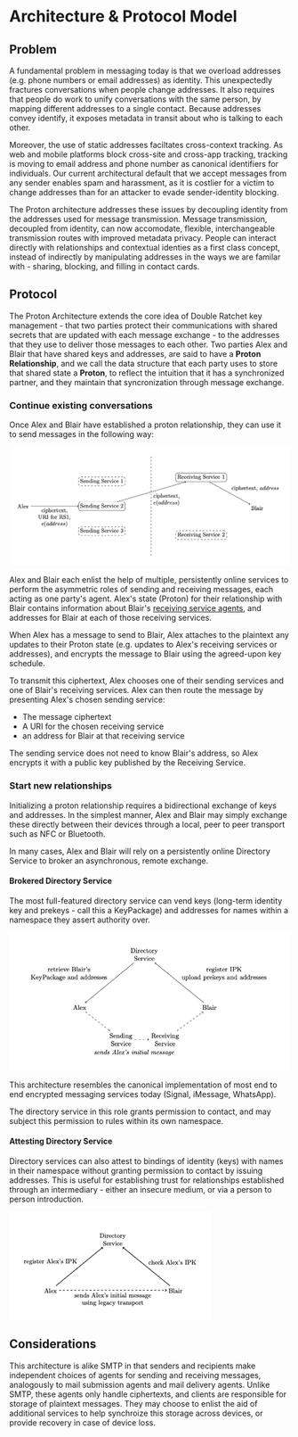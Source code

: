 # Architecture & Protocol Model

## Problem

A fundamental problem in messaging today is that we overload addresses (e.g. phone numbers or email addresses) as identity. This unexpectedly fractures conversations when people change addresses. It also requires that people do work to unify conversations with the same person, by mapping different addresses to a single contact. Because addresses convey identify, it exposes metadata in transit about who is talking to each other.

Moreover, the use of static addresses faciltates cross-context tracking. As web and mobile platforms block cross-site and cross-app tracking, tracking is moving to email address and phone number as canonical identifiers for individuals. Our current architectural default that we accept messages from any sender enables spam and harassment, as it is costlier for a victim to change addresses than for an attacker to evade sender-identity blocking.

The Proton architecture addresses these issues by decoupling identity from the addresses used for message transmission. Message transmission, decoupled from identity, can now accomodate, flexible, interchangeable transmission routes with improved metadata privacy. People can interact directly with relationships and contextual identies as a first class concept, instead of indirectly by manipulating addresses in the ways we are familar with - sharing, blocking, and filling in contact cards.

## Protocol

The Proton Architecture extends the core idea of Double Ratchet key management - that two parties protect their communications with shared secrets that are updated with each message exchange - to the addresses that they use to deliver those messages to each other. Two parties Alex and Blair that have shared keys and addresses, are said to have a **Proton Relationship**, and we call the data structure that each party uses to store that shared state a **Proton**, to reflect the intuition that it has a synchronized partner, and they maintain that syncronization through message exchange.

### Continue existing conversations
Once Alex and Blair have established a proton relationship, they can use it to send messages in the following way:

![sending a message in a relationship](img/message-exchange.png)

Alex and Blair each enlist the help of multiple, persistently online services to perform the asymmetric roles of sending and receiving messages, each acting as one party's agent.  Alex's state (Proton) for their relationship with Blair contains information about Blair's [receiving service agents](reference/receiving-service.md), and addresses for Blair at each of those receiving services.

When Alex has a message to send to Blair, Alex attaches to the plaintext any updates to their Proton state (e.g. updates to Alex's receiving services or addresses), and encrypts the message to Blair using the agreed-upon key schedule.

To transmit this ciphertext, Alex chooses one of their sending services and one of Blair's receiving services. Alex can then route the message by presenting Alex's chosen sending service:
* The message ciphertext
* A URI for the chosen receiving service
* an address for Blair at that receiving service

The sending service does not need to know Blair's address, so Alex encrypts it with a public key published by the Receiving Service.

### Start new relationships
Initializing a proton relationship requires a bidirectional exchange of keys and addresses. In the simplest manner, Alex and Blair may simply exchange these directly between their devices through a local, peer to peer transport such as NFC or Bluetooth.

In many cases, Alex and Blair will rely on a persistently online Directory Service to broker an asynchronous, remote exchange. 

#### Brokered Directory Service
The most full-featured directory service can vend keys (long-term identity key and prekeys - call this a KeyPackage) and addresses for names within a namespace they assert authority over.

![brokered directory service](img/brokered-directory.png)

This architecture resembles the canonical implementation of most end to end encrypted messaging services today (Signal, iMessage, WhatsApp).

The directory service in this role grants permission to contact, and may subject this permission to rules within its own namespace.
#### Attesting Directory Service
Directory services can also attest to bindings of identity (keys) with names in their namespace without granting permission to contact by issuing addresses. This is useful for establishing trust for relationships established through an intermediary - either an insecure medium, or via a person to person introduction.

![attesting directory service](img/attested-directory.png)


## Considerations

This architecture is alike SMTP in that senders and recipients make independent choices of agents for sending and receiving messages, analogously to mail submission agents and mail delivery agents. Unlike SMTP, these agents only handle ciphertexts, and clients are responsible for storage of plaintext messages. They may choose to enlist the aid of additional services to help synchroize this storage across devices, or provide recovery in case of device loss.

